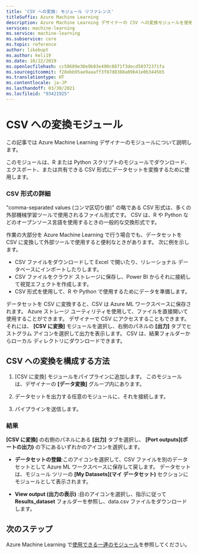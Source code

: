 ```yaml
---
title: 'CSV への変換: モジュール リファレンス'
titleSuffix: Azure Machine Learning
description: Azure Machine Learning デザイナーの CSV への変換モジュールを使用して、後で再利用できる CSV ファイルにデータセットを変換する方法について説明します。
services: machine-learning
ms.service: machine-learning
ms.subservice: core
ms.topic: reference
author: likebupt
ms.author: keli19
ms.date: 10/22/2019
ms.openlocfilehash: cc58689e30e9b03e490c0871f3decd50372371fa
ms.sourcegitcommit: f28ebb95ae9aaaff3f87d8388a09b41e0b3445b5
ms.translationtype: HT
ms.contentlocale: ja-JP
ms.lasthandoff: 03/30/2021
ms.locfileid: "93421925"
---
```

# <a name="convert-to-csv-module"></a>CSV への変換モジュール

この記事では Azure Machine Learning デザイナーのモジュールについて説明します。

このモジュールは、R または Python スクリプトのモジュールでダウンロード、エクスポート、または共有できる CSV 形式にデータセットを変換するために使用します。

### <a name="more-about-the-csv-format"></a>CSV 形式の詳細 

"comma-separated values (コンマ区切り値)" の略である CSV 形式は、多くの外部機械学習ツールで使用されるファイル形式です。 CSV は、R や Python などのオープンソース言語を使用するときの一般的な交換形式です。

作業の大部分を Azure Machine Learning で行う場合でも、データセットを CSV に変換して外部ツールで使用すると便利なときがあります。 次に例を示します。

+ CSV ファイルをダウンロードして Excel で開いたり、リレーショナル データベースにインポートしたりします。  
+ CSV ファイルをクラウド ストレージに保存し、Power BI からそれに接続して視覚エフェクトを作成します。  
+ CSV 形式を使用して、R や Python で使用するためにデータを準備します。 

データセットを CSV に変換すると、CSV は Azure ML ワークスペースに保存されます。 Azure ストレージ ユーティリティを使用して、ファイルを直接開いて使用することができます。 デザイナーで CSV にアクセスすることもできます。それには、 **[CSV に変換]** モジュールを選択し、右側のパネルの **[出力]** タブでヒストグラム アイコンを選択して出力を表示します。 CSV は、結果フォルダーからローカル ディレクトリにダウンロードできます。  

## <a name="how-to-configure-convert-to-csv"></a>CSV への変換を構成する方法


1.  [CSV に変換] モジュールをパイプラインに追加します。 このモジュールは、デザイナーの **[データ変換]** グループ内にあります。 

2. データセットを出力する任意のモジュールに、それを接続します。   
  
3.  パイプラインを送信します。

### <a name="results"></a>結果
  

**[CSV に変換]** の右側のパネルにある **[出力]** タブを選択し、 **[Port outputs]\(ポートの出力\)** の下にあるいずれかのアイコンを選択します。  

+ **データセットの登録**:このアイコンを選択して、CSV ファイルを別のデータセットとして Azure ML ワークスペースに保存して戻します。 データセットは、モジュール ツリーの **[My Datasets]\(マイ データセット\)** セクションにモジュールとして表示されます。

 + **View output (出力の表示)** :目のアイコンを選択し、指示に従って **Results_dataset** フォルダーを参照し、data.csv ファイルをダウンロードします。

## <a name="next-steps"></a>次のステップ

Azure Machine Learning で[使用できる一連のモジュール](module-reference.md)を参照してください。 